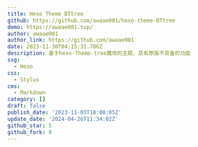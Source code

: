 ```yaml
---
title: Hexo Theme BTtree
github: https://github.com/awaae001/hexo-theme-BTtree
demo: https://awaae001.top/
author: awaae001
author_link: https://github.com/awaae001
date: 2023-11-30T04:15:31.786Z
description: 基于hexo-Theme-tree魔改的主题，具有原版不具备的功能
ssg:
  - Hexo
css:
  - Stylus
cms:
  - Markdown
category: []
draft: false
publish_date: '2023-11-03T18:08:05Z'
update_date: '2024-04-26T11:34:02Z'
github_star: 5
github_fork: 0
---
```

